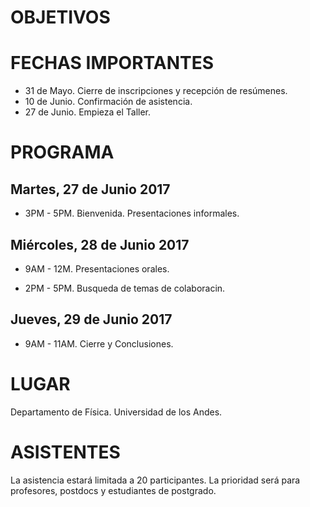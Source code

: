 
# OBJETIVOS

# FECHAS IMPORTANTES

* 31 de Mayo. Cierre de inscripciones y recepción de resúmenes.
* 10 de Junio. Confirmación de asistencia.
* 27 de Junio. Empieza el Taller.

# PROGRAMA

## Martes, 27 de Junio 2017

* 3PM - 5PM. Bienvenida. Presentaciones informales.

## Miércoles, 28 de Junio 2017

* 9AM - 12M. Presentaciones orales. 

* 2PM - 5PM. Busqueda de temas de colaboracin.

## Jueves, 29 de Junio 2017

* 9AM - 11AM. Cierre y Conclusiones.

# LUGAR 

Departamento de Física. Universidad de los Andes. 

# ASISTENTES

La asistencia estará limitada a 20 participantes.
La prioridad será para profesores, postdocs y estudiantes de postgrado.


